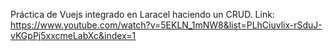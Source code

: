 Práctica de Vuejs integrado en Laracel haciendo un CRUD.
Link: https://www.youtube.com/watch?v=5EKLN_1mNW8&list=PLhCiuvlix-rSduJ-vKGpPj5xxcmeLabXc&index=1
